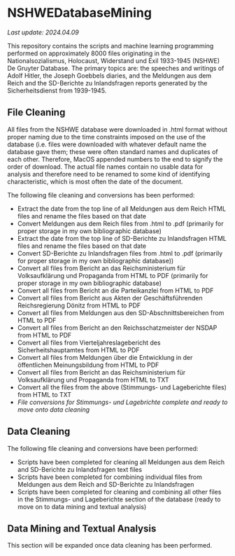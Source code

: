 # NSHWEDatabaseMining

_Last update: 2024.04.09_

This repository contains the scripts and machine learning programming performed on approximately 8000 files originating in the Nationalsozialismus, Holocaust, Widerstand und Exil 1933-1945 (NSHWE) De Gruyter Database. The primary topics are: the speeches and writings of Adolf Hitler, the Joseph Goebbels diaries, and the Meldungen aus dem Reich and the SD-Berichte zu Inlandsfragen reports generated by the Sicherheitsdienst from 1939-1945.

## File Cleaning

All files from the NSHWE database were downloaded in .html format without proper naming due to the time constraints imposed on the use of the database (i.e. files were downloaded with whatever default name the database gave them; these were often standard names and duplicates of each other. Therefore, MacOS appended numbers to the end to signify the order of download. The actual file names contain no usable data for analysis and therefore need to be renamed to some kind of identifying characteristic, which is most often the date of the document.

The following file cleaning and conversions has been performed:

- Extract the date from the top line of all Meldungen aus dem Reich HTML files and rename the files based on that date
- Convert Meldungen aus dem Reich files from .html to .pdf (primarily for proper storage in my own bibliographic database)
- Extract the date from the top line of SD-Berichte zu Inlandsfragen HTML files and rename the files based on that date
- Convert SD-Berichte zu Inlandsfragen files from .html to .pdf (primarily for proper storage in my own bibliographic database))
- Convert all files from Bericht an das Reichsministerium für Volksaufklärung und Propaganda from HTML to PDF (primarily for proper storage in my own bibliographic database)
- Convert all files from Bericht an die Parteikanzlei from HTML to PDF
- Convert all files from Bericht aus Akten der Geschäftsführenden Reichsregierung Dönitz from HTML to PDF
- Convert all files from Meldungen aus den SD-Abschnittsbereichen from HTML to PDF
- Convert all files from Bericht an den Reichsschatzmeister der NSDAP from HTML to PDF
- Convert all files from Vierteljahreslagebericht des Sicherheitshauptamtes from HTML to PDF
- Convert all files from Meldungen über die Entwicklung in der öffentlichen Meinungsbildung from HTML to PDF
- Convert all files from Bericht an das Reichsministerium für Volksaufklärung und Propaganda from HTML to TXT
- Convert all the files from the above (Stimmungs- und Lageberichte files) from HTML to TXT
- _File conversions for Stimmungs- und Lagebrichte complete and ready to move onto data cleaning_

## Data Cleaning

The following file cleaning and conversions have been performed:

- Scripts have been completed for cleaning all Meldungen aus dem Reich and SD-Berichte zu Inlandsfragen text files
- Scripts have been completed for combining individual files from Meldungen aus dem Reich and SD-Berichte zu Inlandsfragen
- Scripts have been completed for cleaning and combining all other files in the Stimmungs- und Lageberichte section of the database (ready to move on to data mining and textual analysis)

## Data Mining and Textual Analysis

This section will be expanded once data cleaning has been performed.
